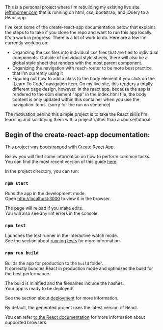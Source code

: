 This is a personal project where I'm rebuilding my existing live site [jeffnhorner.com](https://www.jeffnhorner.com) that is running on html, css, bootstrap, and jQuery to a React app. 

I've kept some of the create-react-app documentation below that explains the steps to to take if you clone the repo and want to run this app locally. It's a work in progress. There is a lot of work to do. Here are a few I'm currently working on:

- Organizing the css files into individual css files that are tied to individual components. Outside of individual style sheets, there will also be a global style sheet that renders with the most parent component.
- Organizing the navigation with reach-router to be more best practice that I'm currently using it
- Figuring out how to add a class to the body element if you click on the 'Learn To Code' navigation item. On my live site, this renders a totally different page design, however, in the react app, because the app is rendered to the dom element "app" in the index.html file,  the body content is only updated within this container when you use the navigation items. (sorry for the run on sentence)

The motivation behind this simple project is to take the React skills I'm learning and solidifying them with a project rather than a course/tutorial. 

## Begin of the create-react-app documentation:

This project was bootstrapped with [Create React App](https://github.com/facebookincubator/create-react-app).

Below you will find some information on how to perform common tasks.<br>
You can find the most recent version of this guide [here](https://github.com/facebookincubator/create-react-app/blob/master/packages/react-scripts/template/README.md).


In the project directory, you can run:

### `npm start`

Runs the app in the development mode.<br>
Open [http://localhost:3000](http://localhost:3000) to view it in the browser.

The page will reload if you make edits.<br>
You will also see any lint errors in the console.

### `npm test`

Launches the test runner in the interactive watch mode.<br>
See the section about [running tests](#running-tests) for more information.

### `npm run build`

Builds the app for production to the `build` folder.<br>
It correctly bundles React in production mode and optimizes the build for the best performance.

The build is minified and the filenames include the hashes.<br>
Your app is ready to be deployed!

See the section about [deployment](#deployment) for more information.

By default, the generated project uses the latest version of React.

You can refer [to the React documentation](https://reactjs.org/docs/react-dom.html#browser-support) for more information about supported browsers.

